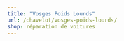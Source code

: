 ```yaml
---
title: "Vosges Poids Lourds"
url: /chavelot/vosges-poids-lourds/
shop: réparation de voitures
---
```

